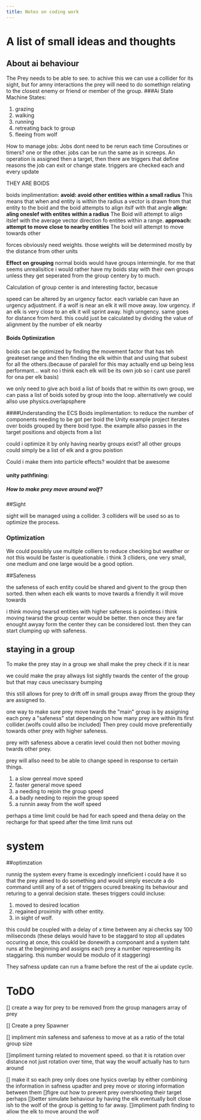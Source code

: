```yaml
---
title: Notes on coding work
---
```


# A list of small ideas and thoughts

## About ai behaviour

The Prey needs to be able to see. to achive this we can use a collider for its sight, but for amny interactions the prey will need to do somethign relating to the closest enemy or friend or member of the group.
###Ai State Machine
States:

1. grazing
2. walking
3. running
4. retreating back to group
5. fleeing from wolf

How to manage jobs:
Jobs dont need to be rerun each time
Coroutines or timers? one or the other.
jobs can be run the same as in screeps.
An operation is assigned then a target, then there are triggers that define reasons the job can exit or change state.
triggers are checked each and every update

THEY ARE BOIDS

boids implimentation:
**avoid: avoid other entities within a small radius**
This means that when and entity is within the radius a vector is drawn from that entity to the boid and the boid attempts to align itslf with that angle
**align: aling oneslef with entites within a radius**
The Boid will attempt to align itslef with the average vector direction fo entites within a range.
**approach: attempt to move close to nearby entities**
The boid will attempt to move towards other

forces obviously need weights. those weights will be determined mostly by the distance from other units

**Effect on grouping**
normal boids would have groups intermingle. for me that seems unrealisitice i would rather have my boids stay with their own groups unless they get seperated from the group centery by to much.

Calculation of group center is and interesting factor, becasue

speed can be altered by an urgency factor. each variable can have an urgency adjustment.
if a wolf is near an elk it will move away. low urgency. if an elk is very close to an elk it will sprint away. high urngency.
same goes for distance from herd. this could just be calculated by dividing the value of alignment by the number of elk nearby

#### Boids Optimization

boids can be optimized by finding the movement factor that has teh greateset range and then finding the elk within that and using that subest for all the others.(because of paralell for this may actually end up being less performant... wait no i think each elk will be its own job so i cant use parell for ona per elk basis)

we only need to give ach boid a list of boids that re within its own group, we can pass a list of boids soted by group into the loop. alternatively we could allso use physics.overlapsphere

####Understanding the ECS Boids implimentation:
to reduce the number of components needing to be got per boid the Unity example project iterates over boids grouped by there boid type.
the example allso passes in the target positions and objects from a list

could i optimize it by only having nearby groups exist? all other groups could simply be a list of elk and a grou poistion

Could i make them into particle effects?
wouldnt that be awesome

#### unity pathfining:

##### How to make prey move around wolf?

##Sight

sight will be managed using a collider. 3 colliders will be used so as to optimize the process.

### Optimization

We could possibly use multiple colliers to reduce checking but weather or not this would be faster is queationable. i think 3 clliders, one very small, one medium and one large would be a good option.

##Safeness

the safeness of each entity could be shared and givent to the group then sorted. then when each elk wants to move twards a friendly it will move towards

i think moving twarsd entities with higher safeness is pointless i think moving twarsd the group center would be better. then once they are far enought awyay form the center they can be considered lost.
then they can start clumping up with safeness.

## staying in a group

To make the prey stay in a group we shall make the prey check if it is near

we could make the pray allways list sightly twards the center of the group but that may caus unecissary bumping

this still allows for prey to drift off in small groups away ffrom the group they are assigned to.

one way to make sure prey move twards the "main" group is by assigning each prey a "safeness" stat depending on how many prey are within its first collider.(wolfs could allso be included) Then prey could move preferentially towards other prey with higher safeness.

prey with safeness above a ceratin level could then not bother moving twards other prey.

prey will allso need to be able to change speed in response to certain things.

1. a slow genreal move speed
2. faster general move speed
3. a needing to rejoin the group speed
4. a badly needing to rejoin the group speed
5. a runnin away from the wolf speed

perhaps a time limit could be had for each speed and thena delay on the recharge for that speed after the time limit runs out

# system

##optimzation

runnig the system every frame is excedingly inneficient i could have it so that the prey aimed to do something and would simply esecute a do command untill any of a set of triggers ocured breaking its behaviour and returing to a genral decision state. theses triggers could incluse:

1. moved to desired location
2. regained proximity with other entity.
3. in sight of wolf.

this could be coupled with a delay of x time between any ai checks say 100 miliseconds
(these delays would have to be staggard to stop all updates occuring at once, this coukld be donewith a componant and a system taht runs at the beginning and assigns each prey a number representing its staggaring. this number would be modulo of it staggering)

They safness update can run a frame before the rest of the ai update cycle.

# ToDO

[] create a way for prey to be removed from the group managers array of prey

[] Create a prey Spawner

[] impliment min safeness and safeness to move at as a ratio of the total group size

[]impliment turning related to movement speed. so that it is rotation over distance not just rotation over time, that way the woulf actually has to turn around

[] make it so each prey only does one hysics overlap by either combining the information in safness upadter and prey move or storing information between them
[]figre out how to prevent prey overshooting their target
perhaps
[]better simulate behaviour by having the elk eventually bolt close ish to the wolf of the group is getting to far away.
[]impliment path finding to allow the elk to move around the wolf
